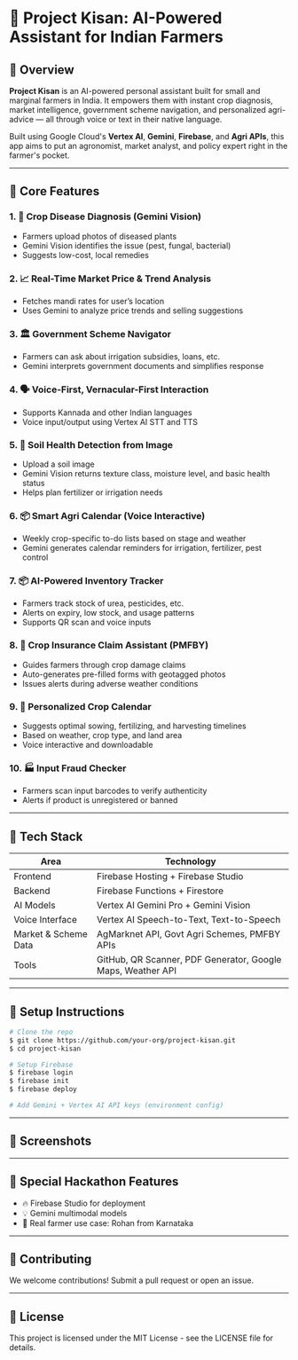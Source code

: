 # 🌾 Project Kisan: AI-Powered Assistant for Indian Farmers

## 🧠 Overview
**Project Kisan** is an AI-powered personal assistant built for small and marginal farmers in India. It empowers them with instant crop diagnosis, market intelligence, government scheme navigation, and personalized agri-advice — all through voice or text in their native language.

Built using Google Cloud's **Vertex AI**, **Gemini**, **Firebase**, and **Agri APIs**, this app aims to put an agronomist, market analyst, and policy expert right in the farmer's pocket.

---

## 🚀 Core Features

### 1. 🌿 Crop Disease Diagnosis (Gemini Vision)
- Farmers upload photos of diseased plants
- Gemini Vision identifies the issue (pest, fungal, bacterial)
- Suggests low-cost, local remedies

### 2. 📈 Real-Time Market Price & Trend Analysis
- Fetches mandi rates for user’s location
- Uses Gemini to analyze price trends and selling suggestions

### 3. 🏛️ Government Scheme Navigator
- Farmers can ask about irrigation subsidies, loans, etc.
- Gemini interprets government documents and simplifies response

### 4. 🗣️ Voice-First, Vernacular-First Interaction
- Supports Kannada and other Indian languages
- Voice input/output using Vertex AI STT and TTS

### 5. 🧪 Soil Health Detection from Image
- Upload a soil image
- Gemini Vision returns texture class, moisture level, and basic health status
- Helps plan fertilizer or irrigation needs

### 6. 📦 Smart Agri Calendar (Voice Interactive)
- Weekly crop-specific to-do lists based on stage and weather
- Gemini generates calendar reminders for irrigation, fertilizer, pest control

### 7. 📦 AI-Powered Inventory Tracker
- Farmers track stock of urea, pesticides, etc.
- Alerts on expiry, low stock, and usage patterns
- Supports QR scan and voice inputs

### 8. 🧭 Crop Insurance Claim Assistant (PMFBY)
- Guides farmers through crop damage claims
- Auto-generates pre-filled forms with geotagged photos
- Issues alerts during adverse weather conditions

### 9. 🎯 Personalized Crop Calendar
- Suggests optimal sowing, fertilizing, and harvesting timelines
- Based on weather, crop type, and land area
- Voice interactive and downloadable

### 10. 🏭 Input Fraud Checker
- Farmers scan input barcodes to verify authenticity
- Alerts if product is unregistered or banned

---

## 🔧 Tech Stack

| Area | Technology |
|------|------------|
| Frontend | Firebase Hosting + Firebase Studio |
| Backend | Firebase Functions + Firestore |
| AI Models | Vertex AI Gemini Pro + Gemini Vision |
| Voice Interface | Vertex AI Speech-to-Text, Text-to-Speech |
| Market & Scheme Data | AgMarknet API, Govt Agri Schemes, PMFBY APIs |
| Tools | GitHub, QR Scanner, PDF Generator, Google Maps, Weather API |

---

## 🧪 Setup Instructions
```bash
# Clone the repo
$ git clone https://github.com/your-org/project-kisan.git
$ cd project-kisan

# Setup Firebase
$ firebase login
$ firebase init
$ firebase deploy

# Add Gemini + Vertex AI API keys (environment config)
```

---

## 📸 Screenshots

---

## 🎁 Special Hackathon Features
- 🔥 Firebase Studio for deployment
- 💡 Gemini multimodal models
- 📢 Real farmer use case: Rohan from Karnataka

---

## 🤝 Contributing
We welcome contributions! Submit a pull request or open an issue.

---

## 📄 License
This project is licensed under the MIT License - see the LICENSE file for details.
